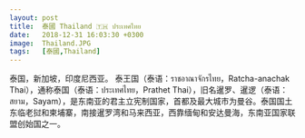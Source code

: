 ```yaml
---
layout: post
title:  泰國 Thailand 🇹🇭 ประเทศไทย
date:   2018-12-31 16:03:30 +0300
image:  Thailand.JPG
tags:   [泰國,Thailand]
---
```

泰国，新加坡，印度尼西亚。
泰王国（泰语：ราชอาณาจักรไทย，Ratcha-anachak Thai），通称泰国（泰语：ประเทศไทย，Prathet Thai），旧名暹罗、暹逻（泰语：สยาม，Sayam），是东南亚的君主立宪制国家，首都及最大城市为曼谷。泰国国土东临老挝和柬埔寨，南接暹罗湾和马来西亚，西靠缅甸和安达曼海，东南亚国家联盟创始国之一。


